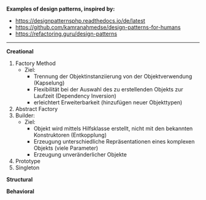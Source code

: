 **Examples of design patterns, inspired by:**

- https://designpatternsphp.readthedocs.io/de/latest
- https://github.com/kamranahmedse/design-patterns-for-humans
- https://refactoring.guru/design-patterns

---

**Creational**

1. Factory Method
    - Ziel:
      - Trennung der Objektinstanziierung von der Objektverwendung (Kapselung)
      - Flexibilität bei der Auswahl des zu erstellenden Objekts zur Laufzeit (Dependency Inversion)
      - erleichtert Erweiterbarkeit (hinzufügen neuer Objekttypen)
2. Abstract Factory
3. Builder:
    - Ziel:
        - Objekt wird mittels Hilfsklasse erstellt, nicht mit den bekannten Konstruktoren (Entkopplung)
        - Erzeugung unterschiedliche Repräsentationen eines komplexen Objekts (viele Parameter)
        - Erzeugung unveränderlicher Objekte
4. Prototype
5. Singleton

**Structural**

**Behavioral**